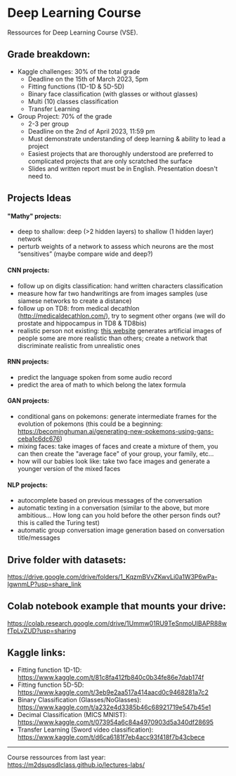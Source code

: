 # Deep Learning Course
Ressources for Deep Learning Course (VSE).

## Grade breakdown:
- Kaggle challenges: 30% of the total grade
  * Deadline on the 15th of March 2023, 5pm
  * Fitting functions (1D-1D & 5D-5D)
  * Binary face classification (with glasses or without glasses)
  * Multi (10) classes classification
  * Transfer Learning
- Group Project: 70% of the grade
  * 2-3 per group
  * Deadline on the 2nd of April 2023, 11:59 pm
  * Must demonstrate understanding of deep learning & ability to lead a project
  * Easiest projects that are thoroughly understood are preferred to complicated projects that are only scratched the surface
  * Slides and written report must be in English. Presentation doesn't need to.

## Projects Ideas
#### "Mathy" projects:
- deep to shallow: deep (>2 hidden layers) to shallow (1 hidden layer) network
- perturb weights of a network to assess which neurons are the most “sensitives” (maybe compare wide and deep?)
#### CNN projects:
- follow up on digits classification: hand written characters classification
- measure how far two handwritings are from images samples (use siamese networks to create a distance)
- follow up on TD8: from medical decathlon (http://medicaldecathlon.com/), try to segment other organs (we will do prostate and hippocampus in TD8 & TD8bis)
- realistic person not existing: [this website](https://thispersondoesnotexist.com/) generates artificial images of people some are more realistic than others; create a network that discriminate realistic from unrealistic ones
#### RNN projects:
- predict the language spoken from some audio record
- predict the area of math to which belong the latex formula
#### GAN projects:
- conditional gans on pokemons: generate intermediate frames for the evolution of pokemons (this could be a beginning: https://becominghuman.ai/generating-new-pokemons-using-gans-ceba1c6dc676)
- mixing faces: take images of faces and create a mixture of them, you can then create the "average face" of your group, your family, etc...
- how will our babies look like: take two face images and generate a younger version of the mixed faces
#### NLP projects:
- autocomplete based on previous messages of the conversation
- automatic texting in a conversation (similar to the above, but more ambitious... How long can you hold before the other person finds out? this is called the Turing test)
- automatic group conversation image generation based on conversation title/messages

## Drive folder with datasets:
https://drive.google.com/drive/folders/1_KqzmBVvZKwvLi0a1W3P6wPa-IgwnmLP?usp=share_link

## Colab notebook example that mounts your drive:
https://colab.research.google.com/drive/1Ummw01RU9TeSnmoUIBAPR88wfTpLvZUD?usp=sharing

## Kaggle links:
- Fitting function 1D-1D: https://www.kaggle.com/t/81c8fa412fb840c0b34fe86e7dab174f
- Fitting function 5D-5D: https://www.kaggle.com/t/3eb9e2aa517a414aacd0c9468281a7c2
- Binary Classification (Glasses/NoGlasses): https://www.kaggle.com/t/a232e4d3385b46c68921719e547b45e1
- Decimal Classification (MICS MNIST): https://www.kaggle.com/t/073954a6c84a4970903d5a340df28695
- Transfer Learning (Sword video classification): https://www.kaggle.com/t/d6ca6181f7eb4acc93f418f7b43cbece



----

Course ressources from last year:
https://m2dsupsdlclass.github.io/lectures-labs/
